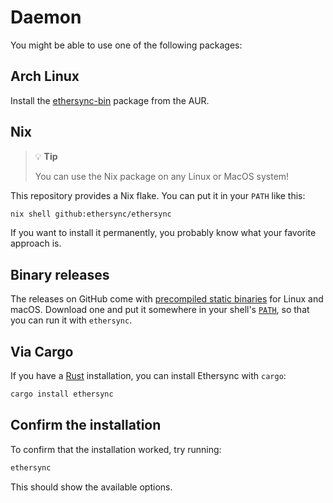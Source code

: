 <!--
SPDX-FileCopyrightText: 2024 blinry <mail@blinry.org>
SPDX-FileCopyrightText: 2024 zormit <nt4u@kpvn.de>

SPDX-License-Identifier: CC-BY-SA-4.0
-->

# Daemon

You might be able to use one of the following packages:

## Arch Linux

Install the [ethersync-bin](https://aur.archlinux.org/packages/ethersync-bin) package from the AUR.

## Nix

> 💡 **Tip**
>
> You can use the Nix package on any Linux or MacOS system!

This repository provides a Nix flake. You can put it in your `PATH` like this:

```bash
nix shell github:ethersync/ethersync
```

If you want to install it permanently, you probably know what your favorite approach is.

## Binary releases

The releases on GitHub come with [precompiled static binaries](https://github.com/ethersync/ethersync/releases/latest) for Linux and macOS. Download one and put it somewhere in your shell's [`PATH`](https://en.wikipedia.org/wiki/PATH_(variable)), so that you can run it with `ethersync`.

## Via Cargo

If you have a [Rust](https://www.rust-lang.org) installation, you can install Ethersync with `cargo`:

```bash
cargo install ethersync
```

## Confirm the installation

To confirm that the installation worked, try running:

```bash
ethersync
```

This should show the available options.
